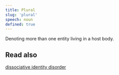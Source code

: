 ```yaml
---
title: Plural
slug: 'plural'
speech: noun
defined: true
---
```


Denoting more than one entity living in a host body.

## Read also

[dissociative identity disorder](/definitions/dissociative-identity-disorder)
